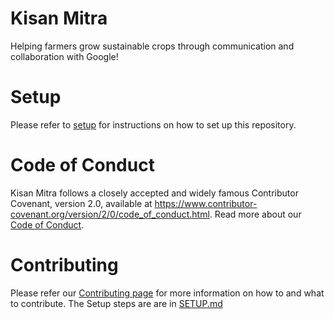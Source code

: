 # Kisan Mitra
Helping farmers grow sustainable crops through communication and collaboration with Google!

# Setup

Please refer to [setup](./setup.md) for instructions on how to set up this repository.

# Code of Conduct

Kisan Mitra follows a closely accepted and widely famous Contributor Covenant, version 2.0, available at https://www.contributor-covenant.org/version/2/0/code_of_conduct.html. Read more about our [Code of Conduct](./CODE_OF_CONDUCT.md).

# Contributing

Please refer our [Contributing page](./CONTRIBUTING.md) for more information on how to and what to contribute. The Setup steps are are in [SETUP.md](./setup.md)